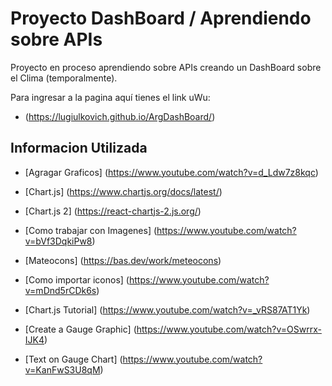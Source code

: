 # Proyecto DashBoard / Aprendiendo sobre APIs

Proyecto en proceso aprendiendo sobre APIs creando un DashBoard sobre el Clima (temporalmente).

Para ingresar a la pagina aquí tienes el link uWu:

* (https://lugiulkovich.github.io/ArgDashBoard/) 

## Informacion Utilizada 

* [Agragar Graficos] (https://www.youtube.com/watch?v=d_Ldw7z8kqc)

* [Chart.js] (https://www.chartjs.org/docs/latest/)

* [Chart.js 2] (https://react-chartjs-2.js.org/)

* [Como trabajar con Imagenes] (https://www.youtube.com/watch?v=bVf3DqkiPw8)

* [Mateocons] (https://bas.dev/work/meteocons)

* [Como importar iconos] (https://www.youtube.com/watch?v=mDnd5rCDk6s)

* [Chart.js Tutorial] (https://www.youtube.com/watch?v=_vRS87AT1Yk)

* [Create a Gauge Graphic] (https://www.youtube.com/watch?v=OSwrrx-IJK4)

* [Text on Gauge Chart] (https://www.youtube.com/watch?v=KanFwS3U8qM)